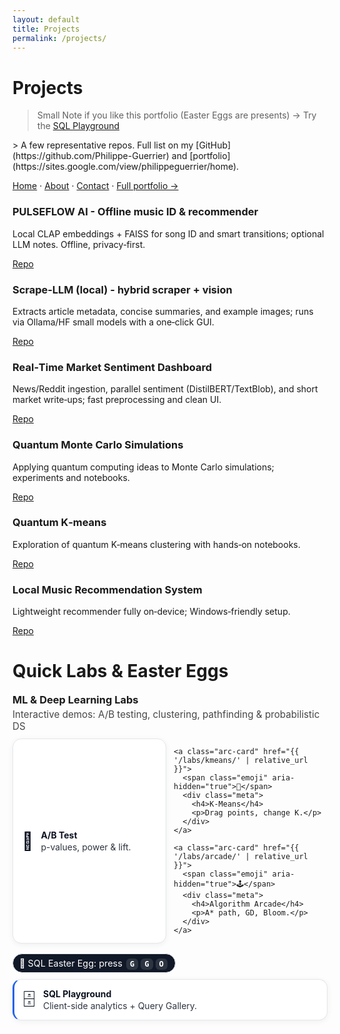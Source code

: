```yaml
---
layout: default
title: Projects
permalink: /projects/
---
```

# Projects


> Small Note if you like this portfolio (Easter Eggs are presents) 
→ Try the [SQL Playground](/play/sql/) 

<p></p>
<p></p>
> A few representative repos. Full list on my [GitHub](https://github.com/Philippe-Guerrier) and [portfolio](https://sites.google.com/view/philippeguerrier/home).

[Home](/) · [About](/about/) · [Contact](/contact/) · [Full portfolio →](https://sites.google.com/view/philippeguerrier/home)

<!--- <div class="navbar">[Home](/) · [About](/about/) · [Contact](/contact/)</div> --->

<div class="card-grid">
<div class="card">
<h3>PULSEFLOW AI - Offline music ID & recommender</h3>
<p>Local CLAP embeddings + FAISS for song ID and smart transitions; optional LLM notes. Offline, privacy‑first.</p>
<p><a href="https://github.com/Philippe-Guerrier/pulseflow-ai-offline-music-recommender">Repo</a></p>
</div>

<div class="card">
<h3>Scrape‑LLM (local) - hybrid scraper + vision</h3>
<p>Extracts article metadata, concise summaries, and example images; runs via Ollama/HF small models with a one‑click GUI.</p>
<p><a href="https://github.com/Philippe-Guerrier/scrape-llm">Repo</a></p>
</div>

<div class="card">
<h3>Real‑Time Market Sentiment Dashboard</h3>
<p>News/Reddit ingestion, parallel sentiment (DistilBERT/TextBlob), and short market write‑ups; fast preprocessing and clean UI.</p>
<p><a href="https://github.com/Philippe-Guerrier/Real-Time-AI-Powered-Market-Sentiment-Dashboard">Repo</a></p>
</div>

<div class="card">
<h3>Quantum Monte Carlo Simulations</h3>
<p>Applying quantum computing ideas to Monte Carlo simulations; experiments and notebooks.</p>
<p><a href="https://github.com/Philippe-Guerrier/Quantum-Monte-Carlo-Simulations">Repo</a></p>
</div>

<div class="card">
<h3>Quantum K‑means</h3>
<p>Exploration of quantum K‑means clustering with hands‑on notebooks.</p>
<p><a href="https://github.com/Philippe-Guerrier/Quantum_K-mean">Repo</a></p>
</div>

<div class="card">
<h3>Local Music Recommendation System</h3>
<p>Lightweight recommender fully on‑device; Windows‑friendly setup.</p>
<p><a href="https://github.com/Philippe-Guerrier/music_rec_system">Repo</a></p>
</div>
</div>

# Quick Labs & Easter Eggs 

<section class="mini-arcade">
  <h3>ML & Deep Learning Labs</h3>
  <p class="labs-sub">Interactive demos: A/B testing, clustering, pathfinding & probabilistic DS</p>

  <div class="arcade-cards">
    <!-- Labs -->
    <a class="arc-card" href="{{ '/labs/ab/' | relative_url }}">
      <span class="emoji" aria-hidden="true">🧪</span>
      <div class="meta">
        <h4>A/B Test</h4>
        <p>p-values, power & lift.</p>
      </div>
    </a>

    <a class="arc-card" href="{{ '/labs/kmeans/' | relative_url }}">
      <span class="emoji" aria-hidden="true">🎯</span>
      <div class="meta">
        <h4>K-Means</h4>
        <p>Drag points, change K.</p>
      </div>
    </a>

    <a class="arc-card" href="{{ '/labs/arcade/' | relative_url }}">
      <span class="emoji" aria-hidden="true">🕹️</span>
      <div class="meta">
        <h4>Algorithm Arcade</h4>
        <p>A* path, GD, Bloom.</p>
      </div>
    </a>
  </div>

  <!-- SQL section -->
  <div class="sql-split">
    <span class="egg-pill">🥚 SQL Easter Egg: press <kbd>G</kbd><kbd>G</kbd><kbd>O</kbd></span>
    <a class="arc-card sql-card" href="{{ '/play/sql/' | relative_url }}">
      <span class="emoji" aria-hidden="true">🗄️</span>
      <div class="meta">
        <h4>SQL Playground</h4>
        <p>Client-side analytics + Query Gallery.</p>
      </div>
    </a>
  </div>
</section>

<style>
/* scoped, theme-aware */
.mini-arcade{margin:18px 0}
.mini-arcade h3{margin:0 0 4px}
.mini-arcade .labs-sub{margin:0 0 10px; opacity:.8; font-size:.95rem}

.mini-arcade{
  --bg:#fff; --tx:#0b1220; --bd:#e5e7eb; --hover:#f8fafc; --shadow:0 2px 10px rgba(2,6,23,.06);
  --accent:#2563eb; --egg-bg:#111827; --egg-tx:#fff;
}
html[data-theme="dark"] .mini-arcade{
  --bg:#0f172a; --tx:#e8eef7; --bd:#1f2937; --hover:#111827; --shadow:0 2px 10px rgba(0,0,0,.25);
  --accent:#60a5fa; --egg-bg:#e5e7eb; --egg-tx:#0b1220;
}

.arcade-cards{display:grid;gap:12px;grid-template-columns:repeat(auto-fit,minmax(240px,1fr))}
.arc-card{
  display:flex;gap:12px;align-items:center;text-decoration:none;
  border:1px solid var(--bd); background:var(--bg); color:var(--tx);
  padding:14px;border-radius:14px;box-shadow:var(--shadow);
  transition:transform .12s ease, background .12s ease, border-color .12s ease;
}
.arc-card:hover{transform:translateY(-1px);background:var(--hover);border-color:var(--accent)}
.arc-card .emoji{font-size:28px;line-height:1}
.arc-card .meta h4{margin:0 0 2px}
.arc-card .meta p{margin:0;opacity:.85}

/* SQL split block */
.sql-split{margin-top:16px;display:grid;gap:10px}
.egg-pill{
  width:max-content; font-size:.9rem; padding:6px 10px; border-radius:999px;
  background:var(--egg-bg); color:var(--egg-tx); border:1px solid var(--bd);
}
.egg-pill kbd{
  font-family:ui-monospace,Menlo,Consolas,monospace; font-weight:600; font-size:.85em;
  background:rgba(255,255,255,.12); padding:2px 6px; border-radius:6px; margin:0 2px;
}
html[data-theme="dark"] .egg-pill kbd{ background:rgba(0,0,0,.08); }

/* subtle accent for SQL card */
.sql-card{border-left:3px solid var(--accent)}
</style>


